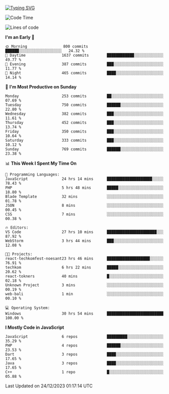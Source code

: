 [![Typing SVG](https://readme-typing-svg.herokuapp.com?font=Fira+Code&pause=1000&color=F7F7F7&random=false&width=435&lines=Hi+%F0%9F%91%8B%2C+I'm+Rafiu+Sidqi;I+Love+React+%F0%9F%98%8D)](https://git.io/typing-svg)
<!--START_SECTION:waka-->
![Code Time](http://img.shields.io/badge/Code%20Time-37%20hrs%2047%20mins-blue)

![Lines of code](https://img.shields.io/badge/From%20Hello%20World%20I%27ve%20Written-426.2%20thousand%20lines%20of%20code-blue)

**I'm an Early 🐤** 

```text
🌞 Morning                800 commits         ██████░░░░░░░░░░░░░░░░░░░   24.32 % 
🌆 Daytime                1637 commits        ████████████░░░░░░░░░░░░░   49.77 % 
🌃 Evening                387 commits         ███░░░░░░░░░░░░░░░░░░░░░░   11.77 % 
🌙 Night                  465 commits         ████░░░░░░░░░░░░░░░░░░░░░   14.14 % 
```
📅 **I'm Most Productive on Sunday** 

```text
Monday                   253 commits         ██░░░░░░░░░░░░░░░░░░░░░░░   07.69 % 
Tuesday                  750 commits         ██████░░░░░░░░░░░░░░░░░░░   22.80 % 
Wednesday                382 commits         ███░░░░░░░░░░░░░░░░░░░░░░   11.61 % 
Thursday                 452 commits         ███░░░░░░░░░░░░░░░░░░░░░░   13.74 % 
Friday                   350 commits         ███░░░░░░░░░░░░░░░░░░░░░░   10.64 % 
Saturday                 333 commits         ███░░░░░░░░░░░░░░░░░░░░░░   10.12 % 
Sunday                   769 commits         ██████░░░░░░░░░░░░░░░░░░░   23.38 % 
```


📊 **This Week I Spent My Time On** 

```text
💬 Programming Languages: 
JavaScript               24 hrs 14 mins      ████████████████████░░░░░   78.43 % 
PHP                      5 hrs 48 mins       █████░░░░░░░░░░░░░░░░░░░░   18.80 % 
Blade Template           32 mins             ░░░░░░░░░░░░░░░░░░░░░░░░░   01.78 % 
JSON                     8 mins              ░░░░░░░░░░░░░░░░░░░░░░░░░   00.45 % 
CSS                      7 mins              ░░░░░░░░░░░░░░░░░░░░░░░░░   00.38 % 

🔥 Editors: 
VS Code                  27 hrs 10 mins      ██████████████████████░░░   87.92 % 
WebStorm                 3 hrs 44 mins       ███░░░░░░░░░░░░░░░░░░░░░░   12.08 % 

🐱‍💻 Projects: 
react-techkomfest-noesant23 hrs 46 mins      ███████████████████░░░░░░   76.91 % 
techkom                  6 hrs 22 mins       █████░░░░░░░░░░░░░░░░░░░░   20.62 % 
react-tokners            40 mins             █░░░░░░░░░░░░░░░░░░░░░░░░   02.18 % 
Unknown Project          3 mins              ░░░░░░░░░░░░░░░░░░░░░░░░░   00.19 % 
web-bali                 1 min               ░░░░░░░░░░░░░░░░░░░░░░░░░   00.10 % 

💻 Operating System: 
Windows                  30 hrs 54 mins      █████████████████████████   100.00 % 
```

**I Mostly Code in JavaScript** 

```text
JavaScript               6 repos             █████████░░░░░░░░░░░░░░░░   35.29 % 
PHP                      4 repos             ██████░░░░░░░░░░░░░░░░░░░   23.53 % 
Dart                     3 repos             ████░░░░░░░░░░░░░░░░░░░░░   17.65 % 
Java                     3 repos             ████░░░░░░░░░░░░░░░░░░░░░   17.65 % 
C++                      1 repo              █░░░░░░░░░░░░░░░░░░░░░░░░   05.88 % 
```




 Last Updated on 24/12/2023 01:17:14 UTC
<!--END_SECTION:waka-->
